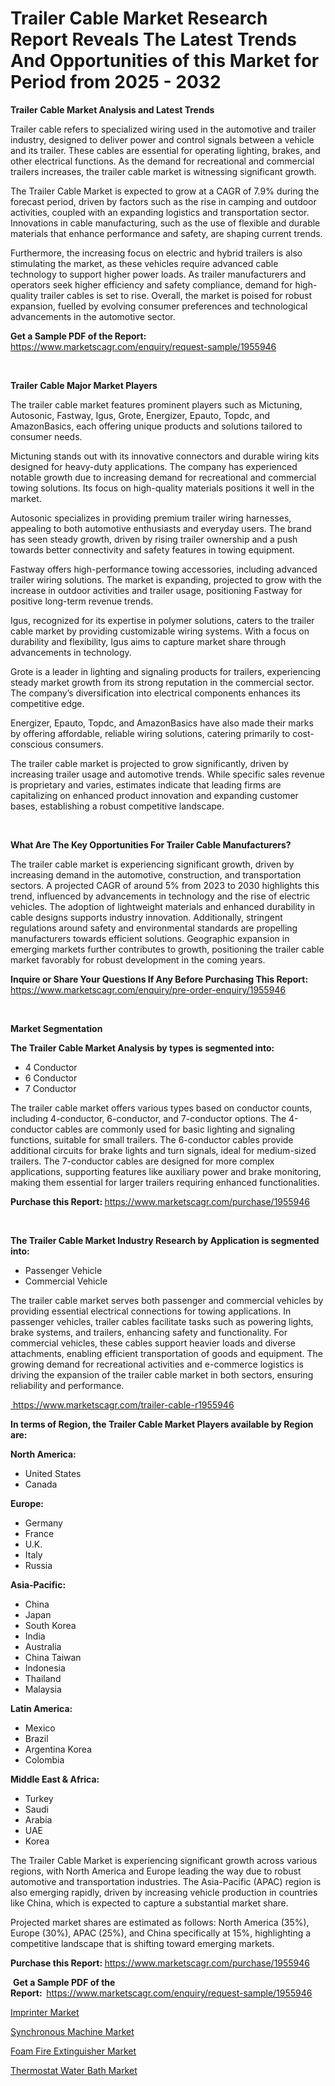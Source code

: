 <p><h1>Trailer Cable Market Research Report Reveals The Latest Trends And Opportunities of this Market for Period from 2025 - 2032</h1></p><p><strong>Trailer Cable Market Analysis and Latest Trends</strong></p>
<p><p>Trailer cable refers to specialized wiring used in the automotive and trailer industry, designed to deliver power and control signals between a vehicle and its trailer. These cables are essential for operating lighting, brakes, and other electrical functions. As the demand for recreational and commercial trailers increases, the trailer cable market is witnessing significant growth.</p><p>The Trailer Cable Market is expected to grow at a CAGR of 7.9% during the forecast period, driven by factors such as the rise in camping and outdoor activities, coupled with an expanding logistics and transportation sector. Innovations in cable manufacturing, such as the use of flexible and durable materials that enhance performance and safety, are shaping current trends. </p><p>Furthermore, the increasing focus on electric and hybrid trailers is also stimulating the market, as these vehicles require advanced cable technology to support higher power loads. As trailer manufacturers and operators seek higher efficiency and safety compliance, demand for high-quality trailer cables is set to rise. Overall, the market is poised for robust expansion, fuelled by evolving consumer preferences and technological advancements in the automotive sector.</p></p>
<p><strong>Get a Sample PDF of the Report:&nbsp;</strong> <a href="https://www.marketscagr.com/enquiry/request-sample/1955946?utm_campaign=1901&utm_medium=2&utm_source=Github&utm_content=ia&utm_term=08042025&utm_id=trailer-cable">https://www.marketscagr.com/enquiry/request-sample/1955946</a></p>
<p>&nbsp;</p>
<p><strong>Trailer Cable Major Market Players</strong></p>
<p><p>The trailer cable market features prominent players such as Mictuning, Autosonic, Fastway, Igus, Grote, Energizer, Epauto, Topdc, and AmazonBasics, each offering unique products and solutions tailored to consumer needs.</p><p>Mictuning stands out with its innovative connectors and durable wiring kits designed for heavy-duty applications. The company has experienced notable growth due to increasing demand for recreational and commercial towing solutions. Its focus on high-quality materials positions it well in the market.</p><p>Autosonic specializes in providing premium trailer wiring harnesses, appealing to both automotive enthusiasts and everyday users. The brand has seen steady growth, driven by rising trailer ownership and a push towards better connectivity and safety features in towing equipment.</p><p>Fastway offers high-performance towing accessories, including advanced trailer wiring solutions. The market is expanding, projected to grow with the increase in outdoor activities and trailer usage, positioning Fastway for positive long-term revenue trends.</p><p>Igus, recognized for its expertise in polymer solutions, caters to the trailer cable market by providing customizable wiring systems. With a focus on durability and flexibility, Igus aims to capture market share through advancements in technology.</p><p>Grote is a leader in lighting and signaling products for trailers, experiencing steady market growth from its strong reputation in the commercial sector. The company’s diversification into electrical components enhances its competitive edge.</p><p>Energizer, Epauto, Topdc, and AmazonBasics have also made their marks by offering affordable, reliable wiring solutions, catering primarily to cost-conscious consumers.</p><p>The trailer cable market is projected to grow significantly, driven by increasing trailer usage and automotive trends. While specific sales revenue is proprietary and varies, estimates indicate that leading firms are capitalizing on enhanced product innovation and expanding customer bases, establishing a robust competitive landscape.</p></p>
<p>&nbsp;</p>
<p><strong>What Are The Key Opportunities For Trailer Cable Manufacturers?</strong></p>
<p><p>The trailer cable market is experiencing significant growth, driven by increasing demand in the automotive, construction, and transportation sectors. A projected CAGR of around 5% from 2023 to 2030 highlights this trend, influenced by advancements in technology and the rise of electric vehicles. The adoption of lightweight materials and enhanced durability in cable designs supports industry innovation. Additionally, stringent regulations around safety and environmental standards are propelling manufacturers towards efficient solutions. Geographic expansion in emerging markets further contributes to growth, positioning the trailer cable market favorably for robust development in the coming years.</p></p>
<p><strong>Inquire or Share Your Questions If Any Before Purchasing This Report:</strong> <a href="https://www.marketscagr.com/enquiry/pre-order-enquiry/1955946?utm_campaign=1901&utm_medium=2&utm_source=Github&utm_content=ia&utm_term=08042025&utm_id=trailer-cable">https://www.marketscagr.com/enquiry/pre-order-enquiry/1955946</a></p>
<p>&nbsp;</p>
<p><strong>Market Segmentation</strong></p>
<p><strong>The Trailer Cable Market Analysis by types is segmented into:</strong></p>
<p><ul><li>4 Conductor</li><li>6 Conductor</li><li>7 Conductor</li></ul></p>
<p><p>The trailer cable market offers various types based on conductor counts, including 4-conductor, 6-conductor, and 7-conductor options. The 4-conductor cables are commonly used for basic lighting and signaling functions, suitable for small trailers. The 6-conductor cables provide additional circuits for brake lights and turn signals, ideal for medium-sized trailers. The 7-conductor cables are designed for more complex applications, supporting features like auxiliary power and brake monitoring, making them essential for larger trailers requiring enhanced functionalities.</p></p>
<p><strong>Purchase this Report:&nbsp;</strong><a href="https://www.marketscagr.com/purchase/1955946?utm_campaign=1901&utm_medium=2&utm_source=Github&utm_content=ia&utm_term=08042025&utm_id=trailer-cable">https://www.marketscagr.com/purchase/1955946</a></p>
<p>&nbsp;</p>
<p><strong>The Trailer Cable Market Industry Research by Application is segmented into:</strong></p>
<p><ul><li>Passenger Vehicle</li><li>Commercial Vehicle</li></ul></p>
<p><p>The trailer cable market serves both passenger and commercial vehicles by providing essential electrical connections for towing applications. In passenger vehicles, trailer cables facilitate tasks such as powering lights, brake systems, and trailers, enhancing safety and functionality. For commercial vehicles, these cables support heavier loads and diverse attachments, enabling efficient transportation of goods and equipment. The growing demand for recreational activities and e-commerce logistics is driving the expansion of the trailer cable market in both sectors, ensuring reliability and performance.</p></p>
<p><a href="https://www.marketscagr.com/trailer-cable-r1955946?utm_campaign=1901&utm_medium=2&utm_source=Github&utm_content=ia&utm_term=08042025&utm_id=trailer-cable">&nbsp;https://www.marketscagr.com/trailer-cable-r1955946</a></p>
<p><strong>In terms of Region, the Trailer Cable Market Players available by Region are:</strong></p>
<p>
    <p> <strong> North America: </strong>
        <ul>
            <li>United States</li>
            <li>Canada</li>
        </ul>
        </p> 
    <p> <strong> Europe: </strong>
        <ul>
            <li>Germany</li>
            <li>France</li>
            <li>U.K.</li>
            <li>Italy</li>
            <li>Russia</li>
        </ul>
        </p> 
    <p> <strong> Asia-Pacific: </strong>
        <ul>
            <li>China</li>
            <li>Japan</li>
            <li>South Korea</li>
            <li>India</li>
            <li>Australia</li>
            <li>China Taiwan</li>
            <li>Indonesia</li>
            <li>Thailand</li>
            <li>Malaysia</li>
        </ul>
        </p> 
    <p> <strong> Latin America: </strong>
        <ul>
            <li>Mexico</li>
            <li>Brazil</li>
            <li>Argentina Korea</li>
            <li>Colombia</li>
        </ul>
        </p> 
    <p> <strong> Middle East & Africa: </strong>
        <ul>
            <li>Turkey</li>
            <li>Saudi</li>
            <li>Arabia</li>
            <li>UAE</li>
            <li>Korea</li>
        </ul>
    </p>
    </p>
<p><p>The Trailer Cable Market is experiencing significant growth across various regions, with North America and Europe leading the way due to robust automotive and transportation industries. The Asia-Pacific (APAC) region is also emerging rapidly, driven by increasing vehicle production in countries like China, which is expected to capture a substantial market share. </p><p>Projected market shares are estimated as follows: North America (35%), Europe (30%), APAC (25%), and China specifically at 15%, highlighting a competitive landscape that is shifting toward emerging markets.</p></p>
<p><strong>Purchase this Report: </strong><a href="https://www.marketscagr.com/purchase/1955946?utm_campaign=1901&utm_medium=2&utm_source=Github&utm_content=ia&utm_term=08042025&utm_id=trailer-cable">https://www.marketscagr.com/purchase/1955946</a></p>
<p>&nbsp;<strong>Get a Sample PDF of the Report:&nbsp;&nbsp;</strong><a href="https://www.marketscagr.com/enquiry/request-sample/1955946?utm_campaign=1901&utm_medium=2&utm_source=Github&utm_content=ia&utm_term=08042025&utm_id=trailer-cable">https://www.marketscagr.com/enquiry/request-sample/1955946</a></p>
<p><strong></strong></p>
<p><p><a href="https://github.com/baraohinze3x/Market-Research-Report-List-1/blob/main/imprinter-market.md?utm_campaign=1901&utm_medium=2&utm_source=Github&utm_content=ia&utm_term=08042025&utm_id=trailer-cable">Imprinter Market</a></p><p><a href="https://github.com/casalalimo40/Market-Research-Report-List-1/blob/main/synchronous-machine-market.md?utm_campaign=1901&utm_medium=2&utm_source=Github&utm_content=ia&utm_term=08042025&utm_id=trailer-cable">Synchronous Machine Market</a></p><p><a href="https://github.com/careymartta6/Market-Research-Report-List-1/blob/main/foam-fire-extinguisher-market.md?utm_campaign=1901&utm_medium=2&utm_source=Github&utm_content=ia&utm_term=08042025&utm_id=trailer-cable">Foam Fire Extinguisher Market</a></p><p><a href="https://github.com/AKSHATREPORTPRIME/Market-Research-Report-List-7/blob/main/thermostat-water-bath-market.md?utm_campaign=1901&utm_medium=2&utm_source=Github&utm_content=ia&utm_term=08042025&utm_id=trailer-cable">Thermostat Water Bath Market</a></p></p>